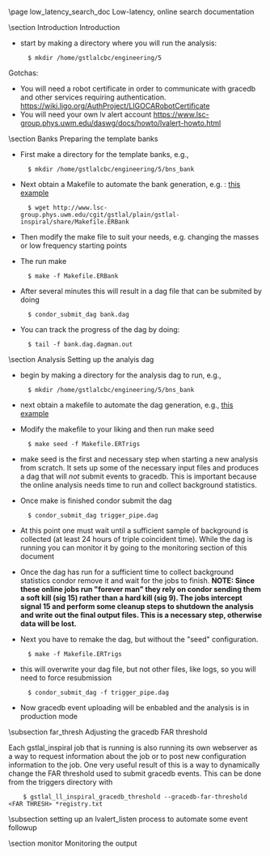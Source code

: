 \page low_latency_search_doc Low-latency, online search documentation

\section Introduction Introduction
 
- start by making a directory where you will run the analysis:

		$ mkdir /home/gstlalcbc/engineering/5

Gotchas:

- You will need a robot certificate in order to communicate with gracedb and other services requiring authentication. https://wiki.ligo.org/AuthProject/LIGOCARobotCertificate 
- You will need your own lv alert account https://www.lsc-group.phys.uwm.edu/daswg/docs/howto/lvalert-howto.html

\section Banks Preparing the template banks

- First make a directory for the template banks, e.g.,

		$ mkdir /home/gstlalcbc/engineering/5/bns_bank

- Next obtain a Makefile to automate the bank generation, e.g. : <a href=http://www.lsc-group.phys.uwm.edu/cgit/gstlal/plain/gstlal-inspiral/share/Makefile.ERBank>this example</a>

		$ wget http://www.lsc-group.phys.uwm.edu/cgit/gstlal/plain/gstlal-inspiral/share/Makefile.ERBank

- Then modify the make file to suit your needs, e.g. changing the masses or low frequency starting points

- The run make

		$ make -f Makefile.ERBank

- After several minutes this will result in a dag file that can be submited by doing

		$ condor_submit_dag bank.dag

- You can track the progress of the dag by doing:

		$ tail -f bank.dag.dagman.out

\section Analysis Setting up the analyis dag

- begin by making a directory for the analysis dag to run, e.g.,

		$ mkdir /home/gstlalcbc/engineering/5/bns_bank

- next obtain a makefile to automate the dag generation, e.g., <a href=http://www.lsc-group.phys.uwm.edu/cgit/gstlal/plain/gstlal-inspiral/share/Makefile.ERTrigs>this example</a>

- Modify the makefile to your liking and then run make seed

		$ make seed -f Makefile.ERTrigs

- make seed is the first and necessary step when starting a new analysis from scratch. It sets up some of the necessary input files and produces a dag that will *not* submit events to gracedb.  This is important because the online analysis needs time to run and collect background statistics.

- Once make is finished condor submit the dag

		$ condor_submit_dag trigger_pipe.dag

- At this point one must wait until a sufficient sample of background is collected (at least 24 hours of triple coincident time).  While the dag is running you can monitor it by going to the monitoring section of this document

- Once the dag has run for a sufficient time to collect background statistics condor remove it and wait for the jobs to finish.  **NOTE: Since these online jobs run "forever man" they rely on condor sending them a soft kill (sig 15) rather than a hard kill (sig 9).  The jobs intercept signal 15 and perform some cleanup steps to shutdown the analysis and write out the final output files.  This is a necessary step, otherwise data will be lost.**

- Next you have to remake the dag, but without the "seed" configuration.

		$ make -f Makefile.ERTrigs 

- this will overwrite your dag file, but not other files, like logs, so you will need to force resubmission

		$ condor_submit_dag -f trigger_pipe.dag

- Now gracedb event uploading will be enbabled and the analysis is in production mode

\subsection far_thresh Adjusting the gracedb FAR threshold

Each gstlal_inspiral job that is running is also running its own webserver as a way to request information about the job or to post new configuration information to the job.  One very useful result of this is a way to dynamically change the FAR threshold used to submit gracedb events.  This can be done from the triggers directory with

		$ gstlal_ll_inspiral_gracedb_threshold --gracedb-far-threshold <FAR THRESH> *registry.txt

\subsection setting up an lvalert_listen process to automate some event followup

		
\section monitor Monitoring the output

